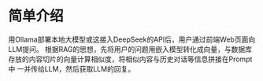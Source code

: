 # 简单介绍
用Ollama部署本地大模型或这接入DeepSeek的API后，用户通过前端Web页面向LLM提问。
根据RAG的思想，先将用户的问题用嵌入模型转化成向量，与数据库存放的内容切片的向量计算相似度，将相似内容与历史对话等信息拼接在Prompt中
一并传给LLM，然后获取LLM的回复。
